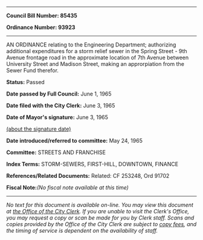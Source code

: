 

********

**Council Bill Number: 85435**
   
**Ordinance Number: 93923**
********

 AN ORDINANCE relating to the Engineering Department; authorizing additional expenditures for a storm relief sewer in the Spring Street - 9th Avenue frontage road in the approximate location of 7th Avenue between University Street and Madison Street, making an approrpiation from the Sewer Fund therefor.

**Status:** Passed
   
**Date passed by Full Council:** June 1, 1965
   
**Date filed with the City Clerk:** June 3, 1965
   
**Date of Mayor's signature:** June 3, 1965
   
[(about the signature date)](/~public/approvaldate.htm)
   
   
   
**Date introduced/referred to committee:** May 24, 1965
   
**Committee:** STREETS AND FRANCHISE
   
   
**Index Terms:** STORM-SEWERS, FIRST-HILL, DOWNTOWN, FINANCE

**References/Related Documents:** Related: CF 253248, Ord 91702

**Fiscal Note:**_(No fiscal note available at this time)_
********

_No text for this document is available on-line. You may view this document at [the Office of the City Clerk](http://www.seattle.gov/leg/clerk/contactUs.htm). If you are unable to visit the Clerk's Office, you may request a copy or scan be made for you by Clerk staff. Scans and copies provided by the Office of the City Clerk are subject to [copy fees](http://clerk.seattle.gov/~public/clerkfees.htm), and the timing of service is dependent on the availability of staff._

